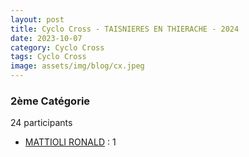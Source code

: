 ```yaml
---
layout: post
title: Cyclo Cross - TAISNIERES EN THIERACHE - 2024
date: 2023-10-07
category: Cyclo Cross
tags: Cyclo Cross
image: assets/img/blog/cx.jpeg
---
```


### 2ème Catégorie
24 participants
- [MATTIOLI RONALD](https://teamspecializedlille.github.io/works/mattiolironald) : 1
